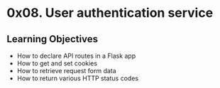 # 0x08. User authentication service
## Learning Objectives
- How to declare API routes in a Flask app
- How to get and set cookies
- How to retrieve request form data
- How to return various HTTP status codes
